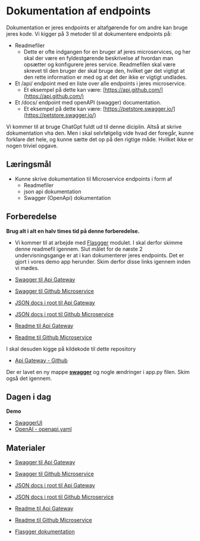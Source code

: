# Dokumentation af endpoints
Dokumentation er jeres endpoints er altafgørende for om andre kan bruge jeres kode. 
Vi kigger på 3 metoder til at dokumentere endpoints på:

* Readmefiler
    * Dette er ofte indgangen for en bruger af jeres microservices, og her skal der være en fyldestgørende beskrivelse af hvordan man opsætter og konfigurere jeres service. Readmefilen skal være skrevet til den bruger der skal bruge den, hvilket gør det vigtigt at den rette information er med og at det der ikke er vigtigt undlades.   
* Et /api/ endpoint med en liste over alle endpoints i jeres microservice.
    * Et eksempel på dette kan være: [https://api.github.com/](https://api.github.com/)
* Et /docs/ endpoint med openAPI (swagger) documentation.
    * Et eksempel på dette kan være: [https://petstore.swagger.io/](https://petstore.swagger.io/)

Vi kommer til at bruge ChatGpt fuldt ud til denne diciplin. Altså at skrive dokumentation vha den. Men i skal selvfølgelig vide hvad der foregår, kunne forklare det hele, og kunne sætte det op på den rigtige måde. Hvilket ikke er nogen triviel opgave. 

## Læringsmål
* Kunne skrive dokumentation til Microservice endpoints i form af 
    * Readmefiler
    * json api dokumentation
    * Swagger (OpenApi) dokumentation

## Forberedelse
**Brug alt i alt en halv times tid på denne forberedelse.**

* Vi kommer til at arbejde med [Flasgger](https://github.com/flasgger/flasgger/blob/master/README.md) modulet. I skal derfor skimme denne readmefil igennem.
Slut målet for de næste 2 undervisningsgange er at i kan dokumenterer jeres endpoints. Det er gjort i vores demo app herunder. Skim derfor disse links igennem inden vi mødes.    

* [Swagger til Api Gateway](https://githubapigateway-h4hrfpe0fgg5dphq.northeurope-01.azurewebsites.net/docs)
* [Swagger til Github Microservice](https://github-microservice-gygahdabdwbjbbhj.northeurope-01.azurewebsites.net/docs)
* [JSON docs i root til Api Gateway](https://githubapigateway-h4hrfpe0fgg5dphq.northeurope-01.azurewebsites.net/)
* [JSON docs i root til Github Microservice](https://github-microservice-gygahdabdwbjbbhj.northeurope-01.azurewebsites.net/)
* [Readme til Api Gateway](https://github.com/ITAKEA/api_gateway/blob/master/README.md)
* [Readme til Github Microservice](https://github.com/ITAKEA/github_microservice/blob/master/README.md)

I skal desuden kigge på kildekode til dette repository

* [Api Gateway - Github](https://github.com/ITAKEA/api_gateway)

Der er lavet en ny mappe **[swagger](https://github.com/ITAKEA/api_gateway/tree/master/swagger)** og nogle ændringer i app.py filen. Skim også det igennem.


## Dagen i dag

**Demo**     
* [SwaggerUI](https://swagger.io/tools/swagger-ui/)
* [OpenAI - openapi.yaml](https://github.com/openai/openai-openapi/blob/master/openapi.yaml)



## Materialer
* [Swagger til Api Gateway](https://githubapigateway-h4hrfpe0fgg5dphq.northeurope-01.azurewebsites.net/docs)
* [Swagger til Github Microservice](https://github-microservice-gygahdabdwbjbbhj.northeurope-01.azurewebsites.net/docs)
* [JSON docs i root til Api Gateway](https://githubapigateway-h4hrfpe0fgg5dphq.northeurope-01.azurewebsites.net/)
* [JSON docs i root til Github Microservice](https://github-microservice-gygahdabdwbjbbhj.northeurope-01.azurewebsites.net/)

* [Readme til Api Gateway](https://github.com/ITAKEA/api_gateway/blob/master/README.md)
* [Readme til Github Microservice](https://github.com/ITAKEA/github_microservice/blob/master/README.md)

* [Flasgger dokumentation](https://github.com/flasgger/flasgger/blob/master/README.md)
